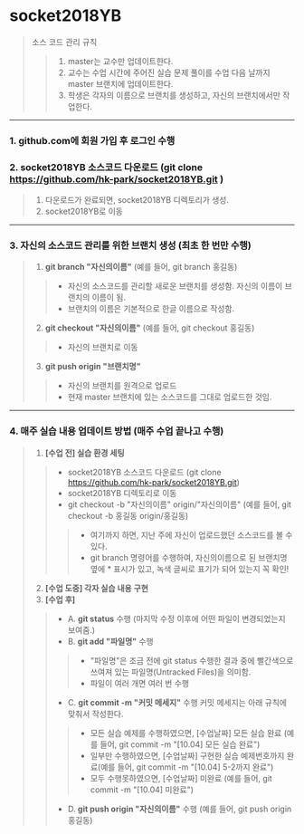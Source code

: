 # socket2018YB
> 소스 코드 관리 규칙
>> 1. master는 교수만 업데이트한다.
>> 2. 교수는 수업 시간에 주어진 실습 문제 풀이를 수업 다음 날까지 master 브랜치에 업데이트한다.
>> 3. 학생은 각자의 이름으로 브랜치를 생성하고, 자신의 브랜치에서만 작업한다. 
* * *
### 1. github.com에 회원 가입 후 로그인 수행
### 2. socket2018YB 소스코드 다운로드 (git clone https://github.com/hk-park/socket2018YB.git )
> 1) 다운로드가 완료되면, socket2018YB 디렉토리가 생성. 
> 2) socket2018YB로 이동
* * *
### 3. 자신의 소스코드 관리를 위한 브랜치 생성 (최초 한 번만 수행)
> 1) **git branch "자신의이름"** (예를 들어, git branch 홍길동)
>> * 자신의 소스코드를 관리할 새로운 브랜치를 생성함. 자신의 이름이 브랜치의 이름이 됨.
>> * 브랜치의 이름은 기본적으로 한글 이름으로 작성함. 
> 2) **git checkout "자신의이름"** (예를 들어, git checkout 홍길동)
>> * 자신의 브랜치로 이동
> 3) **git push origin "브랜치명"**
>> * 자신의 브랜치를 원격으로 업로드
>> * 현재 master 브랜치에 있는 소스코드를 그대로 업로드한 것임. 
* * *
### 4. 매주 실습 내용 업데이트 방법 (매주 수업 끝나고 수행)
> 1) **[수업 전] 실습 환경 세팅**
>> * socket2018YB 소스코드 다운로드 (git clone https://github.com/hk-park/socket2018YB.git)
>> * socket2018YB 디렉토리로 이동
>> * git checkout -b "자신의이름" origin/"자신의이름" (예를 들어, git checkout -b 홍길동 origin/홍길동)
>>> - 여기까지 하면, 지난 주에 자신이 업로드했던 소스코드를 볼 수 있다.
>>> - git branch 명령어를 수행하여, 자신의이름으로 된 브랜치명 옆에 * 표시가 있고, 녹색 글씨로 표기가 되어 있는지 꼭 확인!
> 2) **[수업 도중] 각자 실습 내용 구현**
> 3) **[수업 후]**
>> + A. **git status** 수행 (마지막 수정 이후에 어떤 파일이 변경되었는지 보여줌.)
>> + B. **git add "파일명"** 수행 
>>> - "파일명"은 조금 전에 git status 수행한 결과 중에 빨간색으로 쓰여져 있는 파일명(Untracked Files)을 의미함.
>>> - 파일이 여러 개면 여러 번 수행 
>> + C. **git commit -m "커밋 메세지"** 수행
>> 커밋 메세지는 아래 규칙에 맞춰서 작성한다.
>>> * 모든 실습 예제를 수행하였으면, [수업날짜] 모든 실습 완료 (예를 들어, git commit -m "[10.04] 모든 실습 완료")
>>> * 일부만 수행하였으면, [수업날짜] 구현한 실습 예제번호까지 완료(예를 들어, git commit -m "[10.04] 5-2까지 완료")
>>> * 모두 수행못하였으면, [수업날짜] 미완료 (예를 들어, git commit -m "[10.04] 미완료")
>> + D. **git push origin "자신의이름"** 수행 (예를 들어, git push origin 홍길동)
